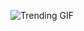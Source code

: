 ![Trending GIF](https://media4.giphy.com/media/M0LSVgFzV8x86iQonb/giphy.gif?cid=8bb21772q2pzfyiwz4njg8v1tny6kbiwjjnt6qjvk6sakt7c&ep=v1_gifs_search&rid=giphy.gif&ct=g)
